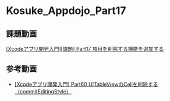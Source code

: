 # Kosuke_Appdojo_Part17
## 課題動画
[[Xcodeアプリ開発入門][課題] Part17 項目を削除する機能を追加する](https://www.youtube.com/watch?v=hnjMLnPs73M&list=PLQ5rERkGSxF-fsdBNQu70r5r0OPwSVygO&index=23)
## 参考動画
- [[Xcodeアプリ開発入門] Part60 UITableViewのCellを削除する（commitEditingStyle）](https://www.youtube.com/watch?v=shxWaJaQgHk&list=PLQ5rERkGSxF9_soz3Ns-SpURWsy0WmbJQ&index=61)